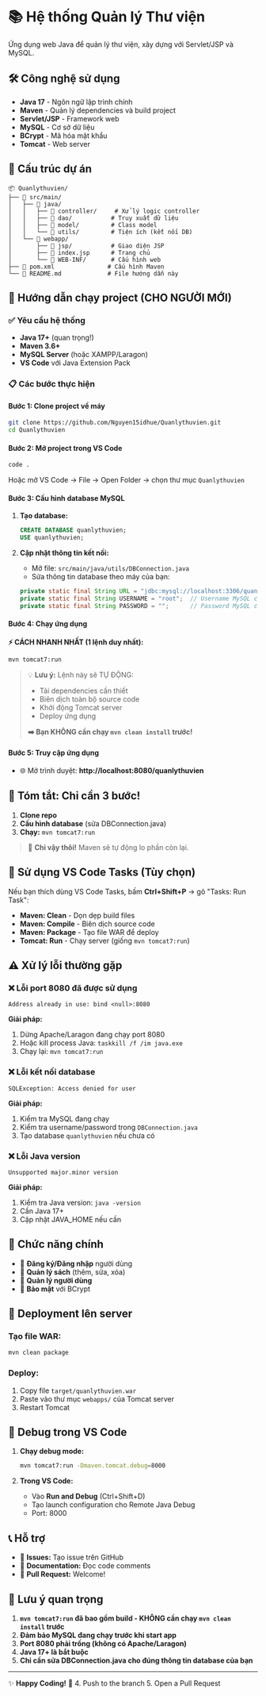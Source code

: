 # 📚 Hệ thống Quản lý Thư viện

Ứng dụng web Java để quản lý thư viện, xây dựng với Servlet/JSP và MySQL.

## 🛠️ Công nghệ sử dụng

- **Java 17** - Ngôn ngữ lập trình chính
- **Maven** - Quản lý dependencies và build project
- **Servlet/JSP** - Framework web
- **MySQL** - Cơ sở dữ liệu
- **BCrypt** - Mã hóa mật khẩu
- **Tomcat** - Web server

## 📁 Cấu trúc dự án

```
📦 Quanlythuvien/
├── 📂 src/main/
│   ├── 📂 java/
│   │   ├── 📂 controller/     # Xử lý logic controller
│   │   ├── 📂 dao/           # Truy xuất dữ liệu
│   │   ├── 📂 model/         # Class model
│   │   └── 📂 utils/         # Tiện ích (kết nối DB)
│   └── 📂 webapp/
│       ├── 📂 jsp/           # Giao diện JSP
│       ├── 📄 index.jsp      # Trang chủ
│       └── 📂 WEB-INF/       # Cấu hình web
├── 📄 pom.xml               # Cấu hình Maven
└── 📄 README.md             # File hướng dẫn này
```

## 🚀 Hướng dẫn chạy project (CHO NGƯỜI MỚI)

### ✅ Yêu cầu hệ thống
- **Java 17+** (quan trọng!)
- **Maven 3.6+**
- **MySQL Server** (hoặc XAMPP/Laragon)
- **VS Code** với Java Extension Pack

### 📋 Các bước thực hiện

#### **Bước 1: Clone project về máy**
```bash
git clone https://github.com/Nguyen15idhue/Quanlythuvien.git
cd Quanlythuvien
```

#### **Bước 2: Mở project trong VS Code**
```bash
code .
```
Hoặc mở VS Code → File → Open Folder → chọn thư mục `Quanlythuvien`

#### **Bước 3: Cấu hình database MySQL**
1. **Tạo database:**
   ```sql
   CREATE DATABASE quanlythuvien;
   USE quanlythuvien;
   ```

2. **Cập nhật thông tin kết nối:**
   - Mở file: `src/main/java/utils/DBConnection.java`
   - Sửa thông tin database theo máy của bạn:
   ```java
   private static final String URL = "jdbc:mysql://localhost:3306/quanlythuvien";
   private static final String USERNAME = "root";  // Username MySQL của bạn
   private static final String PASSWORD = "";      // Password MySQL của bạn
   ```

#### **Bước 4: Chạy ứng dụng**
**⚡ CÁCH NHANH NHẤT (1 lệnh duy nhất):**
```bash
mvn tomcat7:run
```

> 💡 **Lưu ý:** Lệnh này sẽ TỰ ĐỘNG:
> - Tải dependencies cần thiết
> - Biên dịch toàn bộ source code  
> - Khởi động Tomcat server
> - Deploy ứng dụng
>
> **➡️ Bạn KHÔNG cần chạy `mvn clean install` trước!**

#### **Bước 5: Truy cập ứng dụng**
- 🌐 Mở trình duyệt: **http://localhost:8080/quanlythuvien**

## 🎯 **Tóm tắt: Chỉ cần 3 bước!**
1. **Clone repo** 
2. **Cấu hình database** (sửa DBConnection.java)
3. **Chạy:** `mvn tomcat7:run`

> 🚀 **Chỉ vậy thôi!** Maven sẽ tự động lo phần còn lại.

## 🔧 Sử dụng VS Code Tasks (Tùy chọn)

Nếu bạn thích dùng VS Code Tasks, bấm **Ctrl+Shift+P** → gõ "Tasks: Run Task":

- **Maven: Clean** - Dọn dẹp build files
- **Maven: Compile** - Biên dịch source code
- **Maven: Package** - Tạo file WAR để deploy
- **Tomcat: Run** - Chạy server (giống `mvn tomcat7:run`)

## ⚠️ Xử lý lỗi thường gặp

### ❌ Lỗi port 8080 đã được sử dụng
```
Address already in use: bind <null>:8080
```
**Giải pháp:**
1. Dừng Apache/Laragon đang chạy port 8080
2. Hoặc kill process Java: `taskkill /f /im java.exe`
3. Chạy lại: `mvn tomcat7:run`

### ❌ Lỗi kết nối database
```
SQLException: Access denied for user
```
**Giải pháp:**
1. Kiểm tra MySQL đang chạy
2. Kiểm tra username/password trong `DBConnection.java`
3. Tạo database `quanlythuvien` nếu chưa có

### ❌ Lỗi Java version
```
Unsupported major.minor version
```
**Giải pháp:**
1. Kiểm tra Java version: `java -version`
2. Cần Java 17+
3. Cập nhật JAVA_HOME nếu cần

## 🎯 Chức năng chính

- 👤 **Đăng ký/Đăng nhập** người dùng
- 📖 **Quản lý sách** (thêm, sửa, xóa)
- 👥 **Quản lý người dùng**
- 🔐 **Bảo mật** với BCrypt

## 🚀 Deployment lên server

### Tạo file WAR:
```bash
mvn clean package
```

### Deploy:
1. Copy file `target/quanlythuvien.war`
2. Paste vào thư mục `webapps/` của Tomcat server
3. Restart Tomcat

## 🐛 Debug trong VS Code

1. **Chạy debug mode:**
   ```bash
   mvn tomcat7:run -Dmaven.tomcat.debug=8000
   ```

2. **Trong VS Code:**
   - Vào **Run and Debug** (Ctrl+Shift+D)
   - Tạo launch configuration cho Remote Java Debug
   - Port: 8000

## 📞 Hỗ trợ

- 📧 **Issues:** Tạo issue trên GitHub
- 💬 **Documentation:** Đọc code comments
- 🔗 **Pull Request:** Welcome!

## 📝 Lưu ý quan trọng

1. **`mvn tomcat7:run` đã bao gồm build - KHÔNG cần chạy `mvn clean install` trước**
2. **Đảm bảo MySQL đang chạy trước khi start app**
3. **Port 8080 phải trống (không có Apache/Laragon)**
4. **Java 17+ là bắt buộc**
5. **Chỉ cần sửa DBConnection.java cho đúng thông tin database của bạn**

---
✨ **Happy Coding!** 🎉
4. Push to the branch
5. Open a Pull Request